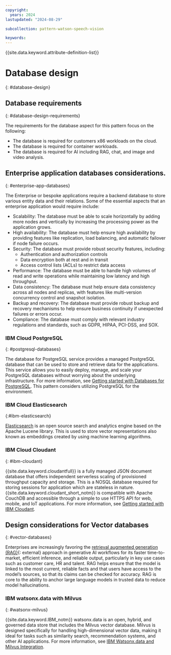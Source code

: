 ```yaml
---
copyright:
  years: 2024
lastupdated: "2024-08-29"

subcollection: pattern-watson-speech-vision

keywords:
---
```

{{site.data.keyword.attribute-definition-list}}

# Database design

{: #database-design}

## Database requirements

{: #database-design-requirements}

The requirements for the database aspect for this pattern focus on the following:

* The database is required for customers x86 workloads on the cloud.
* The database is required for container workloads.
* The database is required for AI including RAG, chat, and image and video analysis.

## Enterprise application databases considerations.

{: #enterprise-app-databases}

The Enterprise or bespoke applications require a backend database  to store various entity data and their relations. Some of the essential aspects that an enterprise application would require include:

- Scalability: The database must be able to scale horizontally by adding more nodes and vertically by increasing the processing power as the application grows.
- High availability: The database must help ensure high availability by providing features like replication, load balancing, and automatic failover if node failure occurs.
- Security: The database must provide robust security features, including:
  * Authentication and authorization controls
  * Data encryption both at rest and in transit
  * Access control lists (ACLs) to restrict data access
- Performance: The database must be able to handle high volumes of read and write operations while maintaining low latency and high throughput.
- Data consistency: The database must help ensure data consistency across all nodes and replicas, with features like multi-version concurrency control and snapshot isolation.
- Backup and recovery: The database must provide robust backup and recovery mechanisms to help ensure business continuity if unexpected failures or errors occur.
- Compliance: The database must comply with relevant industry regulations and standards, such as GDPR, HIPAA, PCI-DSS, and SOX.

### IBM Cloud PostgreSQL

{: #postgresql-databases}

The database for PostgreSQL service provides a managed PostgreSQL database that can be used to store and retrieve data for the applications. This service allows you to easily deploy, manage, and scale your PostgreSQL databases without worrying about the underlying infrastructure. For more information, see [Getting started with Databases for PostgreSQL](/docs/databases-for-postgresql). This pattern considers utilizing PostgreSQL for the environment.

### IBM Cloud Elasticsearch

{:#ibm-elasticsearch}

[Elasticsearch](https://www.elastic.co/elasticsearch) is an open source search and analytics engine based on the Apache Lucene library. This is used to store vector representations  also known as embeddings created by using machine learning algorithms.

### IBM Cloud Cloudant

{: #ibm-cloudant}

{{site.data.keyword.cloudantfull}} is a fully managed JSON document database that offers independent serverless scaling of provisioned throughput capacity and storage. This is a NOSQL database required for storing sessions for application which are stateless in nature.{{site.data.keyword.cloudant_short_notm}} is compatible with Apache CouchDB and accessible through a simple to use HTTPS API for web, mobile, and IoT applications. For more information, see [Getting started with IBM Cloudant](/docs/Cloudant).

## Design considerations for Vector databases

{: #vector-databases}

Enterprises are increasingly favoring the [retrieval augmented generation (RAG)](https://research.ibm.com/blog/retrieval-augmented-generation-RAG){: external} approach in generative AI workflows for its faster time-to-market, efficient inference, and reliable output, particularly in key use cases such as customer care, HR and talent. RAG helps ensure that the model is linked to the most current, reliable facts and that users have access to the model’s sources, so that its claims can be checked for accuracy. RAG is core to the ability to anchor large language models in trusted data to reduce model hallucinations.

### IBM watsonx.data with Milvus

{: #watsonx-milvus}

{{site.data.keyword.IBM_notm}} watsonx.data is an open, hybrid, and governed data store that includes the Milvus vector database. Milvus is designed specifically for handling high-dimensional vector data, making it ideal for tasks such as similarity search, recommendation systems, and other AI applications. For more information, see [IBM Watsonx.data and Milvus Integration](/docs/watsonxdata?topic=watsonxdata-adding-milvus-service).
